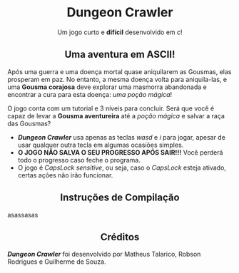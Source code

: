 <div align="center">
  
# Dungeon Crawler

Um jogo curto e **difícil** desenvolvido em c!

<p align="center">

## Uma aventura em ASCII!

</div>

</p>
  
Após uma guerra e uma doença mortal quase aniquilarem as Gousmas, elas prosperam em paz. No entanto, a mesma doença volta para aniquila-las, e uma **Gousma corajosa** deve explorar uma masmorra abandonada e encontrar a cura para esta doença: *uma poção mágica*!

O jogo conta com um tutorial e 3 níveis para concluir. Será que você é capaz de levar a **Gousma aventureira** até a *poção mágica* e salvar a raça das Gousmas? 

- ***Dungeon Crawler*** usa apenas as teclas *wasd* e *i* para jogar, apesar de usar qualquer outra tecla em algumas ocasiões simples.
- **O JOGO NÃO SALVA O SEU PROGRESSO APÓS SAIR!!!** Você perderá todo o progresso caso feche o programa.
- O jogo é *CapsLock sensitive*, ou seja, caso o *CapsLock* esteja ativado, certas ações não irão funcionar.

<div align="center">

<p align="center">

## Instruções de Compilação

</p>

</div>

asassasas

<div align="center">

<p align="center">

## Créditos

</p>

</div>

***Dungeon Crawler*** foi desenvolvido por Matheus Talarico, Robson Rodrigues e Guilherme de Souza.
